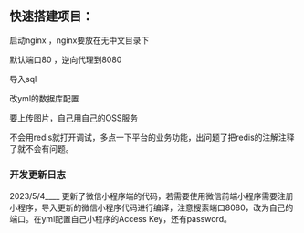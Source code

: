## 快速搭建项目：
启动nginx ，nginx要放在无中文目录下

默认端口80 ，逆向代理到8080

导入sql

改yml的数据库配置

要上传图片，自己用自己的OSS服务

不会用redis就打开调试，多点一下平台的业务功能，出问题了把redis的注解注释了就不会有问题。
### 开发更新日志
2023/5/4____ 更新了微信小程序端的代码，若需要使用微信前端小程序需要注册小程序，导入更新的微信小程序代码进行编译，注意搜索端口8080，改为自己的端口。在yml配置自己小程序的Access Key，还有password。
